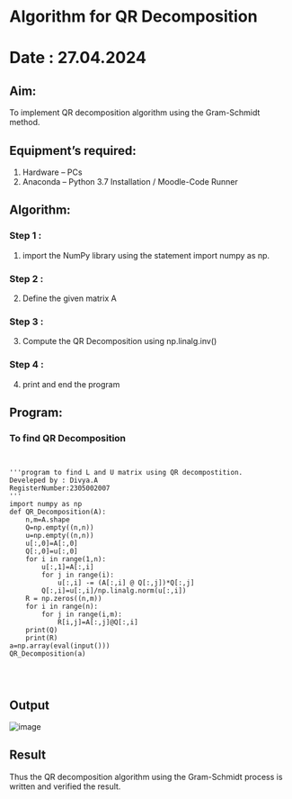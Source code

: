 # Algorithm for QR Decomposition
# Date : 27.04.2024
## Aim:
To implement QR decomposition algorithm using the Gram-Schmidt method.
## Equipment’s required:
1.	Hardware – PCs
2.	Anaconda – Python 3.7 Installation / Moodle-Code Runner
## Algorithm:
### Step 1 :
1. import the NumPy library using the statement import numpy as np.
### Step 2 :
2. Define the given matrix A
### Step 3 :
3. Compute the QR Decomposition using np.linalg.inv()
### Step 4 :
4. print and end the program



## Program:
### To find QR Decomposition
```


'''program to find L and U matrix using QR decompostition.
Develeped by : Divya.A
RegisterNumber:2305002007
'''
import numpy as np
def QR_Decomposition(A):
    n,m=A.shape
    Q=np.empty((n,n))
    u=np.empty((n,n))
    u[:,0]=A[:,0]
    Q[:,0]=u[:,0]
    for i in range(1,n):
        u[:,1]=A[:,i]
        for j in range(i):
            u[:,i] -= (A[:,i] @ Q[:,j])*Q[:,j]
        Q[:,i]=u[:,i]/np.linalg.norm(u[:,i])
    R = np.zeros((n,m))
    for i in range(n):
        for j in range(i,m):
            R[i,j]=A[:,j]@Q[:,i]
    print(Q)
    print(R)
a=np.array(eval(input()))
QR_Decomposition(a)




```

## Output

![image](https://github.com/divyaanbu-143/QRdecomposition/assets/155506447/1a4ae7d4-89c4-4b82-8fcb-887370647dfc)



## Result
Thus the QR decomposition algorithm using the Gram-Schmidt process is written and verified the result.
